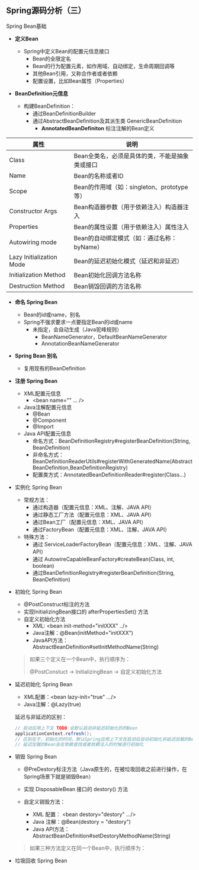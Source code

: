 ## Spring源码分析（三）

Spring Bean基础

- **定义Bean**
  - Spring中定义Bean的配置元信息接口
    - Bean的全限定名
    - Bean的行为配置元素，如作用域、自动绑定，生命周期回调等
    - 其他Bean引用，又称合作者或者依赖
    - 配置设置，比如Bean属性（Properties）



- **BeanDefinition元信息**
  - 构建BeanDefinition：
    - 通过BeanDefinitionBuilder
    - 通过AbstractBeanDefinition及其派生类 GenericBeanDefinition
      - **AnnotatedBeanDefiniton** 标注注解的Bean定义

| 属性                     | 说明                                           |
| ------------------------ | ---------------------------------------------- |
| Class                    | Bean全类名，必须是具体的类，不能是抽象类或接口 |
| Name                     | Bean的名称或者ID                               |
| Scope                    | Bean的作用域（如：singleton、prototype等）     |
| Constructor Args         | Bean构造器参数（用于依赖注入）构造器注入       |
| Properties               | Bean的属性设置（用于依赖注入）属性注入         |
| Autowiring mode          | Bean的自动绑定模式（如：通过名称：byName）     |
| Lazy Initialization Mode | Bean的延迟初始化模式（延迟和非延迟）           |
| Initialization Method    | Bean初始化回调方法名称                         |
| Destruction Method       | Bean销毁回调的方法名称                         |



- **命名 Spring Bean**
  - Bean的id或name，别名
  - Spring不强求要求一点要指定Bean的id或name
    - 未指定，会自动生成（Java驼峰规则）
      - BeanNameGenerator，DefaultBeanNameGenerator
      - AnnotationBeanNameGenerator



- **Spring Bean 别名**

  - 复用现有的BeanDefinition

  

- **注册 Spring Bean**
  - XML配置元信息
    - <bean name="" ... />
  - Java注解配置元信息
    - @Bean
    - @Component
    - @Import
  - Java API配置元信息
    - 命名方式：BeanDefinitionRegistry#registerBeanDefinition(String, BeanDefinition)
    - 非命名方式：BeanDefinitionReaderUtils#registerWithGeneratedName(AbstractBeanDefinition,BeanDefinitionRegistry)
    - 配置类方式：AnnotatedBeanDefinitionReader#register(Class...)



- 实例化 Spring Bean
  - 常规方法：
    - 通过构造器（配置元信息：XML、注解、JAVA API）
    - 通过静态工厂方法（配置元信息：XML、JAVA API）
    - 通过Bean工厂（配置元信息：XML、JAVA API）
    - 通过FactoryBean（配置元信息：XML、注解、JAVA API）
  - 特殊方法：
    - 通过 ServiceLoaderFactoryBean（配置元信息：XML、注解、JAVA API）
    - 通过 AutowireCapableBeanFactory#createBean(Class, int, boolean)
    - 通过BeanDefinitionRegistry#registerBeanDefinition(String, BeanDefinition)



- 初始化 Spring Bean
  - @PostConstruct标注的方法
  - 实现InitializingBean接口的 afterPropertiesSet() 方法
  - 自定义初始化方法
    - XML: <bean init-method="initXXX" ../>
    - Java注解：@Bean(initMethod="initXXX")
    - JavaAPI方法：AbstractBeanDefinition#setInitMethodName(String)
  
  
  
  > 如果三个定义在一个Bean中，执行顺序为：
  >
  > @PostConstuct -> InitializingBean -> 自定义初始化方法



- 延迟初始化 Spring Bean

  - XML配置：<bean lazy-init="true" .../>
  - Java注解：@Lazy(true)

  延迟与非延迟的区别：

  ```java
  // 启动应用上下文 TODO 会默认启动非延迟初始化的的Bean
  applicationContext.refresh();
  // 区别在于，初始化的时间，默认Spring应用上下文在启动后自动初始化非延迟加载的Bean
  // 延迟加载的Bean会在依赖查找或者依赖注入的时候进行初始化
  ```



- 销毁 Spring Bean

  - @PreDestory标注方法（Java原生的，在被垃圾回收之前进行操作，在Spring场景下就是销毁Bean）

  - 实现 DisposableBean 接口的 destory() 方法

  - 自定义销毁方法：

    - XML 配置： <bean destory="destory" .../>
    - Java 注解：@Bean(destory = "destory")
    - Java API方法：AbstractBeanDefinition#setDestoryMethodName(String)

    

  > 如果三种方法定义在同一个Bean中，执行顺序为：
  >
  > 



- 垃圾回收 Spring Bean